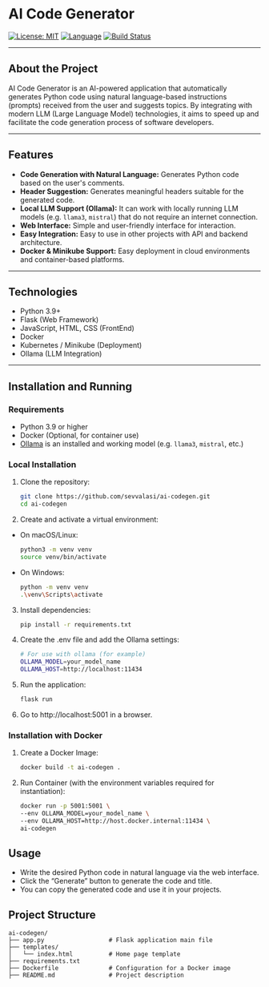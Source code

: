 # AI Code Generator

[![License: MIT](https://img.shields.io/badge/License-MIT-yellow.svg)](https://opensource.org/licenses/MIT)
[![Language](https://img.shields.io/badge/Language-Python-blue)]()
[![Build Status](https://img.shields.io/github/actions/workflow/status/sevvalasi/ai-codegen/python-app.yml)]()

---

## About the Project

AI Code Generator is an AI-powered application that automatically generates Python code using natural language-based instructions (prompts) received from the user and suggests topics. By integrating with modern LLM (Large Language Model) technologies, it aims to speed up and facilitate the code generation process of software developers.

---

## Features

- **Code Generation with Natural Language:** Generates Python code based on the user's comments.
- **Header Suggestion:** Generates meaningful headers suitable for the generated code.
- **Local LLM Support (Ollama):** It can work with locally running LLM models (e.g. `llama3`, `mistral`) that do not require an internet connection.
- **Web Interface:** Simple and user-friendly interface for interaction.
- **Easy Integration:** Easy to use in other projects with API and backend architecture.
- **Docker & Minikube Support:** Easy deployment in cloud environments and container-based platforms.

---

## Technologies

- Python 3.9+
- Flask (Web Framework)
- JavaScript, HTML, CSS (FrontEnd)
- Docker
- Kubernetes / Minikube (Deployment)
- Ollama (LLM Integration)

---

## Installation and Running

### Requirements

- Python 3.9 or higher
- Docker (Optional, for container use)
- [Ollama](https://ollama.com/) is an installed and working model (e.g. `llama3`, `mistral`, etc.) 

### Local Installation

1. Clone the repository:

   ```bash
   git clone https://github.com/sevvalasi/ai-codegen.git
   cd ai-codegen
   
2. Create and activate a virtual environment:

- On macOS/Linux:
  
   ```bash
   python3 -m venv venv
   source venv/bin/activate

- On Windows: 

    ```bash
    python -m venv venv
   .\venv\Scripts\activate

3. Install dependencies:

   ```bash
   pip install -r requirements.txt

4. Create the .env file and add the Ollama settings:

   ```bash
   # For use with ollama (for example)
   OLLAMA_MODEL=your_model_name
   OLLAMA_HOST=http://localhost:11434

5. Run the application:

   ```bash
   flask run

6. Go to http://localhost:5001 in a browser.


### Installation with Docker

1. Create a Docker Image:

   ```bash
   docker build -t ai-codegen .

2. Run Container (with the environment variables required for instantiation):

   ```bash
   docker run -p 5001:5001 \
   --env OLLAMA_MODEL=your_model_name \
   --env OLLAMA_HOST=http://host.docker.internal:11434 \
   ai-codegen

## Usage

* Write the desired Python code in natural language via the web interface.
* Click the “Generate” button to generate the code and title.
* You can copy the generated code and use it in your projects.

## Project Structure 

```plaintext
ai-codegen/
├── app.py                  # Flask application main file
├── templates/
│   └── index.html          # Home page template
├── requirements.txt       
├── Dockerfile              # Configuration for a Docker image
├── README.md               # Project description
